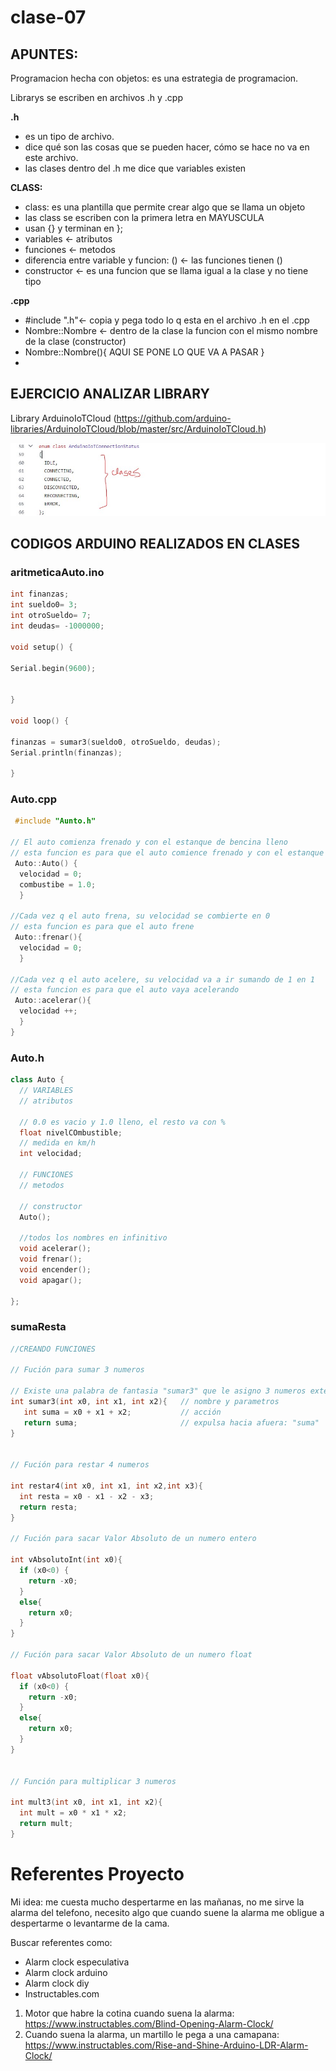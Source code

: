 # clase-07

## APUNTES:

 Programacion hecha con objetos: es una estrategia de programacion.
 
 Librarys se escriben en archivos .h y .cpp

**.h**

 * es un tipo de archivo.
 * dice qué son las cosas que se pueden hacer, cómo se hace no va en este archivo.
 * las clases dentro del .h me dice que variables existen

**CLASS:**

* class: es una plantilla que permite crear algo que se llama un objeto
* las class se escriben con la primera letra en MAYUSCULA
* usan {} y terminan en };
* variables <- atributos
* funciones <- metodos
* diferencia entre variable y funcion: () <- las funciones tienen ()
* constructor <- es una funcion que se llama igual a la clase y no tiene tipo

**.cpp**

* #include ".h"<- copia y pega todo lo q esta en el archivo .h en el .cpp
* Nombre::Nombre <- dentro de la clase la funcion con el mismo nombre de la clase (constructor)
* Nombre::Nombre(){ AQUI SE PONE LO QUE VA A PASAR }
* 

## EJERCICIO ANALIZAR LIBRARY

Library ArduinoIoTCloud (https://github.com/arduino-libraries/ArduinoIoTCloud/blob/master/src/ArduinoIoTCloud.h)

![Foto 01](./01.jpg)

## CODIGOS ARDUINO REALIZADOS EN CLASES

### aritmeticaAuto.ino

```cpp
int finanzas;
int sueldo0= 3;
int otroSueldo= 7;
int deudas= -1000000;

void setup() {

Serial.begin(9600);


}

void loop() {

finanzas = sumar3(sueldo0, otroSueldo, deudas);
Serial.println(finanzas);

}
```

### Auto.cpp

```cpp
 #include "Aunto.h"

// El auto comienza frenado y con el estanque de bencina lleno
// esta funcion es para que el auto comience frenado y con el estanque lleno
 Auto::Auto() {
  velocidad = 0;
  combustibe = 1.0;
  }

//Cada vez q el auto frena, su velocidad se combierte en 0
// esta funcion es para que el auto frene
 Auto::frenar(){
  velocidad = 0;
  }

//Cada vez q el auto acelere, su velocidad va a ir sumando de 1 en 1
// esta funcion es para que el auto vaya acelerando
 Auto::acelerar(){
  velocidad ++;
  }
}
```

### Auto.h

```cpp
class Auto {
  // VARIABLES
  // atributos

  // 0.0 es vacio y 1.0 lleno, el resto va con %
  float nivelCOmbustible; 
  // medida en km/h
  int velocidad;          

  // FUNCIONES
  // metodos 

  // constructor
  Auto();

  //todos los nombres en infinitivo
  void acelerar();
  void frenar(); 
  void encender();
  void apagar();
  
}; 
```

### sumaResta

```cpp
//CREANDO FUNCIONES 

// Fución para sumar 3 numeros 

// Existe una palabra de fantasia "sumar3" que le asigno 3 numeros exteros x0, x1, x2 y me arroja un resultado
int sumar3(int x0, int x1, int x2){   // nombre y parametros
   int suma = x0 + x1 + x2;           // acción 
   return suma;                       // expulsa hacia afuera: "suma"
}


// Fución para restar 4 numeros 

int restar4(int x0, int x1, int x2,int x3){
  int resta = x0 - x1 - x2 - x3;
  return resta;  
}

// Fución para sacar Valor Absoluto de un numero entero

int vAbsolutoInt(int x0){
  if (x0<0) {
    return -x0;
  }
  else{
    return x0;
  }
}

// Fución para sacar Valor Absoluto de un numero float

float vAbsolutoFloat(float x0){
  if (x0<0) {
    return -x0;
  }
  else{
    return x0;
  }
}


// Función para multiplicar 3 numeros

int mult3(int x0, int x1, int x2){
  int mult = x0 * x1 * x2;
  return mult;   
}
```

# Referentes Proyecto

Mi idea: me cuesta mucho despertarme en las mañanas, no me sirve la alarma del telefono, necesito algo que cuando suene la alarma me obligue a despertarme o levantarme de la cama.

Buscar referentes como:
* Alarm clock especulativa
* Alarm clock arduino
* Alarm clock diy
* Instructables.com

1) Motor que habre la cotina cuando suena la alarma: https://www.instructables.com/Blind-Opening-Alarm-Clock/
2) Cuando suena la alarma, un martillo le pega a una camapana: https://www.instructables.com/Rise-and-Shine-Arduino-LDR-Alarm-Clock/
